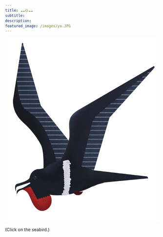 ```yaml
---
title: ☁️☁️🌞☁️☁️
subtitle: 
description: 
featured_image: /images/yo.JPG
---
```


<p align="center">
<a href="https://github.com/javierbioblanco/javierbioblanco.github.io/raw/master/documents/javierBlanco_CV.pdf" class="image fit" type="application/pdf"><img src="images/fregataAriel.jpg" width="600" height="600" alt=""></a>
</p>

(Click on the seabird.)